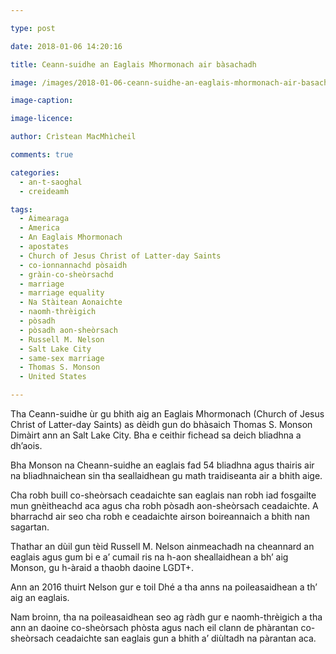 ```yaml
---

type: post

date: 2018-01-06 14:20:16

title: Ceann-suidhe an Eaglais Mhormonach air bàsachadh

image: /images/2018-01-06-ceann-suidhe-an-eaglais-mhormonach-air-basachadh.jpg

image-caption:

image-licence:

author: Crìstean MacMhìcheil

comments: true

categories:
  - an-t-saoghal
  - creideamh

tags:
  - Aimearaga
  - America
  - An Eaglais Mhormonach
  - apostates
  - Church of Jesus Christ of Latter-day Saints
  - co-ionnannachd pòsaidh
  - gràin-co-sheòrsachd
  - marriage
  - marriage equality
  - Na Stàitean Aonaichte
  - naomh-thrèigich
  - pòsadh
  - pòsadh aon-sheòrsach
  - Russell M. Nelson
  - Salt Lake City
  - same-sex marriage
  - Thomas S. Monson
  - United States

---
```


Tha Ceann-suidhe ùr gu bhith aig an Eaglais Mhormonach (Church of Jesus Christ of Latter-day Saints) as dèidh gun do bhàsaich Thomas S. Monson Dimàirt ann an Salt Lake City. Bha e ceithir fichead sa deich bliadhna a dh&#8217;aois.

<!--more-->

Bha Monson na Cheann-suidhe an eaglais fad 54 bliadhna agus thairis air na bliadhnaichean sin tha seallaidhean gu math traidiseanta air a bhith aige.

Cha robh buill co-sheòrsach ceadaichte san eaglais nan robh iad fosgailte mun gnèitheachd aca agus cha robh pòsadh aon-sheòrsach ceadaichte. A bharrachd air seo cha robh e ceadaichte airson boireannaich a bhith nan sagartan.

Thathar an dùil gun tèid Russell M. Nelson ainmeachadh na cheannard an eaglais agus gum bi e a’ cumail ris na h-aon sheallaidhean a bh’ aig Monson, gu h-àraid a thaobh daoine LGDT+.

Ann an 2016 thuirt Nelson gur e toil Dhé a tha anns na poileasaidhean a th’ aig an eaglais.

Nam broinn, tha na poileasaidhean seo ag ràdh gur e naomh-thrèigich a tha ann an daoine co-sheòrsach phòsta agus nach eil clann de phàrantan co-sheòrsach ceadaichte san eaglais gun a bhith a’ diùltadh na pàrantan aca.
